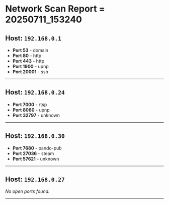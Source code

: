 # Network Scan Report = 20250711_153240

## Host: `192.168.0.1`
- **Port 53** - domain
- **Port 80** - http
- **Port 443** - http
- **Port 1900** - upnp
- **Port 20001** - ssh

---

## Host: `192.168.0.24`
- **Port 7000** - rtsp
- **Port 8060** - upnp
- **Port 32797** - unknown

---

## Host: `192.168.0.30`
- **Port 7680** - pando-pub
- **Port 27036** - steam
- **Port 57621** - unknown

---

## Host: `192.168.0.27`
*No open ports found.*

---

